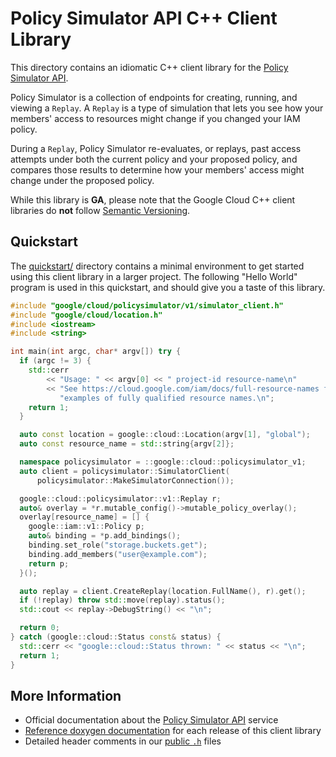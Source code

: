 # Policy Simulator API C++ Client Library

This directory contains an idiomatic C++ client library for the
[Policy Simulator API][cloud-service-docs].

Policy Simulator is a collection of endpoints for creating, running, and viewing
a `Replay`. A `Replay` is a type of simulation that lets you see how your
members' access to resources might change if you changed your IAM policy.

During a `Replay`, Policy Simulator re-evaluates, or replays, past access
attempts under both the current policy and your proposed policy, and compares
those results to determine how your members' access might change under the
proposed policy.

While this library is **GA**, please note that the Google Cloud C++ client
libraries do **not** follow [Semantic Versioning](https://semver.org/).

## Quickstart

The [quickstart/](quickstart/README.md) directory contains a minimal environment
to get started using this client library in a larger project. The following
"Hello World" program is used in this quickstart, and should give you a taste of
this library.

<!-- inject-quickstart-start -->

```cc
#include "google/cloud/policysimulator/v1/simulator_client.h"
#include "google/cloud/location.h"
#include <iostream>
#include <string>

int main(int argc, char* argv[]) try {
  if (argc != 3) {
    std::cerr
        << "Usage: " << argv[0] << " project-id resource-name\n"
        << "See https://cloud.google.com/iam/docs/full-resource-names for "
           "examples of fully qualified resource names.\n";
    return 1;
  }

  auto const location = google::cloud::Location(argv[1], "global");
  auto const resource_name = std::string{argv[2]};

  namespace policysimulator = ::google::cloud::policysimulator_v1;
  auto client = policysimulator::SimulatorClient(
      policysimulator::MakeSimulatorConnection());

  google::cloud::policysimulator::v1::Replay r;
  auto& overlay = *r.mutable_config()->mutable_policy_overlay();
  overlay[resource_name] = [] {
    google::iam::v1::Policy p;
    auto& binding = *p.add_bindings();
    binding.set_role("storage.buckets.get");
    binding.add_members("user@example.com");
    return p;
  }();

  auto replay = client.CreateReplay(location.FullName(), r).get();
  if (!replay) throw std::move(replay).status();
  std::cout << replay->DebugString() << "\n";

  return 0;
} catch (google::cloud::Status const& status) {
  std::cerr << "google::cloud::Status thrown: " << status << "\n";
  return 1;
}
```

<!-- inject-quickstart-end -->

## More Information

- Official documentation about the [Policy Simulator API][cloud-service-docs]
  service
- [Reference doxygen documentation][doxygen-link] for each release of this
  client library
- Detailed header comments in our [public `.h`][source-link] files

[cloud-service-docs]: https://cloud.google.com/policy-intelligence/docs/iam-simulator-overview
[doxygen-link]: https://cloud.google.com/cpp/docs/reference/policysimulator/latest/
[source-link]: https://github.com/googleapis/google-cloud-cpp/tree/main/google/cloud/policysimulator
